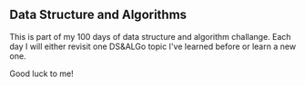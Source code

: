 ## Data Structure and Algorithms

This is part of my 100 days of data structure and algorithm challange. Each day I will either revisit one DS&ALGo topic I've learned before or learn a new one. 

Good luck to me!
